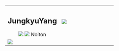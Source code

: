 
<table >
    <tr>
    <td align="center">
        <h2 >JungkyuYang</h2>
  <a href="https://hits.seeyoufarm.com">
      <img src="https://hits.seeyoufarm.com/api/count/incr/badge.svg?url=https%3A%2F%2Fgithub.com%2FjungkyuYang%2F&count_bg=%2379C83D&title_bg=%23555555&icon=github.svg&icon_color=%23E7E7E7&title=Visit&edge_flat=false"/></a>
<a href="https://solved.ac/yangjung8590"><img src="http://mazassumnida.wtf/api/mini/generate_badge?boj=yangjung8590"/></a> 
  Noiton
    </td>
    <td width= 50%;">
            <a href="https://github.com/anuraghazra/github-readme-stats">
  <img align="center" src="https://github-readme-stats.vercel.app/api?username=jungkyuYang&hide=stars,issues,contribs&count_private=true&show_icons=true&theme=react" />
</a>
    </td>
    </tr>
    <tr>
    <td>
    
<a href="https://github.com/anuraghazra/github-readme-stats">
<img align="center" src="https://github-readme-stats.vercel.app/api/top-langs/?username=jungkyuYang&layout=compact&theme=react" />
</a>
</td>
<td>
</td>
</tr>
</table>
                                                                                                                               </div>
